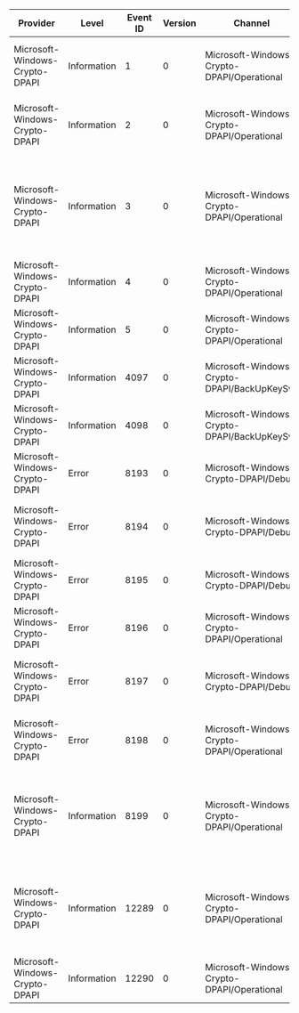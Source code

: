 Provider                        |  Level        |  Event ID  |  Version  |  Channel                                      |  Task                       |  Opcode  |  Keyword                    |  Message
--------------------------------|---------------|------------|-----------|-----------------------------------------------|-----------------------------|----------|-----------------------------|-----------------------------------------------------------------------------------------------------------------------------------------
Microsoft-Windows-Crypto-DPAPI  |  Information  |  1         |  0        |  Microsoft-Windows-Crypto-DPAPI/Operational   |  Master Key Operation       |          |  Master Key Operation       |  DPAPI created Master key. 	GUID:	{MasterKeyGUID} 	User Storage Area:	{UserStorage}
Microsoft-Windows-Crypto-DPAPI  |  Information  |  2         |  0        |  Microsoft-Windows-Crypto-DPAPI/Operational   |  Master Key Operation       |          |  Master Key Operation       |  DPAPI deleted Master key. 	GUID:	{MasterKeyGUID} 	User Storage Area:	{UserStorage}
Microsoft-Windows-Crypto-DPAPI  |  Information  |  3         |  0        |  Microsoft-Windows-Crypto-DPAPI/Operational   |  Master Key Operation       |          |  Master Key Operation       |  Master key access failed. 	GUID:			{MasterKeyGUID} 	Success:			{Success} 	Last error:		{LastError} 	Master key disposition:	{LastError}
Microsoft-Windows-Crypto-DPAPI  |  Information  |  4         |  0        |  Microsoft-Windows-Crypto-DPAPI/Operational   |  Master Key Operation       |          |  Master Key Operation       |  Password Change triggered. 	Status:	{Status}
Microsoft-Windows-Crypto-DPAPI  |  Information  |  5         |  0        |  Microsoft-Windows-Crypto-DPAPI/Operational   |  Master Key Operation       |          |  Master Key Operation       |
Microsoft-Windows-Crypto-DPAPI  |  Information  |  4097      |  0        |  Microsoft-Windows-Crypto-DPAPI/BackUpKeySvc  |  BackUp Service Operation   |          |  BackUp Service Operation   |
Microsoft-Windows-Crypto-DPAPI  |  Information  |  4098      |  0        |  Microsoft-Windows-Crypto-DPAPI/BackUpKeySvc  |  BackUp Service Operation   |          |  BackUp Service Operation   |
Microsoft-Windows-Crypto-DPAPI  |  Error        |  8193      |  0        |  Microsoft-Windows-Crypto-DPAPI/Debug         |  Master Key Operation       |          |  Master Key Operation       |  System credentials creation in LSASS failed.  	Status:	{Status}
Microsoft-Windows-Crypto-DPAPI  |  Error        |  8194      |  0        |  Microsoft-Windows-Crypto-DPAPI/Debug         |  Master Key Operation       |          |  Master Key Operation       |  DPAPI Master key file open failed. 	FileName:	{FileName} 	Access:	{Access}
Microsoft-Windows-Crypto-DPAPI  |  Error        |  8195      |  0        |  Microsoft-Windows-Crypto-DPAPI/Debug         |  Master Key Operation       |          |  Master Key Operation       |
Microsoft-Windows-Crypto-DPAPI  |  Error        |  8196      |  0        |  Microsoft-Windows-Crypto-DPAPI/Operational   |  Master Key Operation       |          |  Master Key Operation       |
Microsoft-Windows-Crypto-DPAPI  |  Error        |  8197      |  0        |  Microsoft-Windows-Crypto-DPAPI/Debug         |  Data Protection Operation  |          |  Data Protection Operation  |  DPAPI Protect failed . 	Status:	{Status} 	ReasonForFailure:	{ReasonForFailure}
Microsoft-Windows-Crypto-DPAPI  |  Error        |  8198      |  0        |  Microsoft-Windows-Crypto-DPAPI/Operational   |  Data Protection Operation  |          |  Data Protection Operation  |  DPAPI Unprotect failed . 	Status:	{Status} 	ReasonForFailure:	{ReasonForFailure}
Microsoft-Windows-Crypto-DPAPI  |  Information  |  8199      |  0        |  Microsoft-Windows-Crypto-DPAPI/Operational   |  Master Key Operation       |          |  Master Key Operation       |  Synchronization of Master keys failed.  	Credential Key Identifier:	{CredKeyIdentifier} 	User Name:	{UserName} 	User Sid:	{UserSid}
Microsoft-Windows-Crypto-DPAPI  |  Information  |  12289     |  0        |  Microsoft-Windows-Crypto-DPAPI/Operational   |  Credential Key Operation   |          |  Credential Key Operation   |  DPAPI found credential key. 	Credential Key Identifier:	{CredKeyIdentifier} 	User Name:	{UserName} 	User Sid:	{UserSid}
Microsoft-Windows-Crypto-DPAPI  |  Information  |  12290     |  0        |  Microsoft-Windows-Crypto-DPAPI/Operational   |  Credential Key Operation   |          |  Credential Key Operation   |